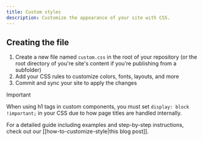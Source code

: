 ```yaml
---
title: Custom styles
description: Customize the appearance of your site with CSS.
---
```


## Creating the file

1. Create a new file named `custom.css` in the root of your repository (or the root directory of you're site's content if you're publishing from a subfolder)
2. Add your CSS rules to customize colors, fonts, layouts, and more
3. Commit and sync your site to apply the changes

> [!important]
> When using h1 tags in custom components, you must set `display: block !important;` in your CSS due to how page titles are handled internally.

For a detailed guide including examples and step-by-step instructions, check out our [[how-to-customize-style|this blog post]].